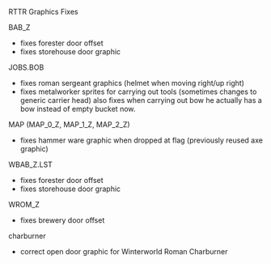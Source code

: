 RTTR Graphics Fixes

BAB_Z
- fixes forester door offset
- fixes storehouse door graphic

JOBS.BOB
- fixes roman sergeant graphics (helmet when moving right/up right)
- fixes metalworker sprites for carrying out tools (sometimes changes to generic carrier head) also fixes when carrying out bow he actually has a bow instead of empty bucket now.

MAP (MAP_0_Z, MAP_1_Z, MAP_2_Z)
- fixes hammer ware graphic when dropped at flag (previously reused axe graphic)

WBAB_Z.LST
- fixes forester door offset
- fixes storehouse door graphic

WROM_Z
- fixes brewery door offset

charburner
- correct open door graphic for Winterworld Roman Charburner
